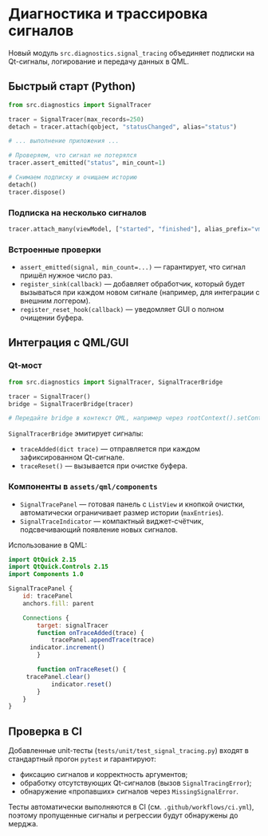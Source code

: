 # Диагностика и трассировка сигналов

Новый модуль `src.diagnostics.signal_tracing` объединяет подписки на Qt-сигналы, логирование и передачу данных в QML.

## Быстрый старт (Python)

```python
from src.diagnostics import SignalTracer

tracer = SignalTracer(max_records=250)
detach = tracer.attach(qobject, "statusChanged", alias="status")

# ... выполнение приложения ...

# Проверяем, что сигнал не потерялся
tracer.assert_emitted("status", min_count=1)

# Снимаем подписку и очищаем историю
detach()
tracer.dispose()
```

### Подписка на несколько сигналов

```python
tracer.attach_many(viewModel, ["started", "finished"], alias_prefix="vm:")
```

### Встроенные проверки

* `assert_emitted(signal, min_count=...)` — гарантирует, что сигнал пришёл нужное число раз.
* `register_sink(callback)` — добавляет обработчик, который будет вызываться при каждом новом сигнале (например, для интеграции с внешним логгером).
* `register_reset_hook(callback)` — уведомляет GUI о полном очищении буфера.

## Интеграция с QML/GUI

### Qt-мост

```python
from src.diagnostics import SignalTracer, SignalTracerBridge

tracer = SignalTracer()
bridge = SignalTracerBridge(tracer)

# Передайте bridge в контекст QML, например через rootContext().setContextProperty("signalTracer", bridge)
```

`SignalTracerBridge` эмитирует сигналы:

* `traceAdded(dict trace)` — отправляется при каждом зафиксированном Qt-сигнале.
* `traceReset()` — вызывается при очистке буфера.

### Компоненты в `assets/qml/components`

* `SignalTracePanel` — готовая панель с `ListView` и кнопкой очистки, автоматически ограничивает размер истории (`maxEntries`).
* `SignalTraceIndicator` — компактный виджет-счётчик, подсвечивающий появление новых сигналов.

Использование в QML:

```qml
import QtQuick 2.15
import QtQuick.Controls 2.15
import Components 1.0

SignalTracePanel {
    id: tracePanel
    anchors.fill: parent

    Connections {
        target: signalTracer
        function onTraceAdded(trace) {
            tracePanel.appendTrace(trace)
      indicator.increment()
        }

        function onTraceReset() {
     tracePanel.clear()
            indicator.reset()
        }
    }
}
```

## Проверка в CI

Добавленные unit-тесты (`tests/unit/test_signal_tracing.py`) входят в стандартный прогон `pytest` и гарантируют:

* фиксацию сигналов и корректность аргументов;
* обработку отсутствующих Qt-сигналов (вызов `SignalTracingError`);
* обнаружение «пропавших» сигналов через `MissingSignalError`.

Тесты автоматически выполняются в CI (см. `.github/workflows/ci.yml`), поэтому пропущенные сигналы и регрессии будут обнаружены до мерджа.
